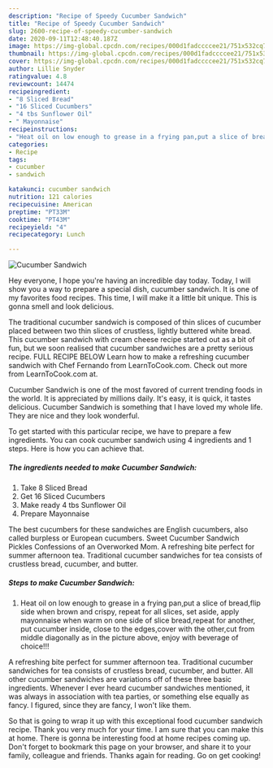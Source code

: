 ```yaml
---
description: "Recipe of Speedy Cucumber Sandwich"
title: "Recipe of Speedy Cucumber Sandwich"
slug: 2600-recipe-of-speedy-cucumber-sandwich
date: 2020-09-11T12:48:40.187Z
image: https://img-global.cpcdn.com/recipes/000d1fadccccee21/751x532cq70/cucumber-sandwich-recipe-main-photo.jpg
thumbnail: https://img-global.cpcdn.com/recipes/000d1fadccccee21/751x532cq70/cucumber-sandwich-recipe-main-photo.jpg
cover: https://img-global.cpcdn.com/recipes/000d1fadccccee21/751x532cq70/cucumber-sandwich-recipe-main-photo.jpg
author: Lillie Snyder
ratingvalue: 4.8
reviewcount: 14474
recipeingredient:
- "8 Sliced Bread"
- "16 Sliced Cucumbers"
- "4 tbs Sunflower Oil"
- " Mayonnaise"
recipeinstructions:
- "Heat oil on low enough to grease in a frying pan,put a slice of bread,flip side when brown and crispy, repeat for all slices, set aside, apply mayonnaise when warm on one side of slice bread,repeat for another, put cucumber inside, close to the edges,cover with the other,cut from middle diagonally as in the picture above, enjoy with beverage of choice!!!"
categories:
- Recipe
tags:
- cucumber
- sandwich

katakunci: cucumber sandwich 
nutrition: 121 calories
recipecuisine: American
preptime: "PT33M"
cooktime: "PT43M"
recipeyield: "4"
recipecategory: Lunch

---
```



![Cucumber Sandwich](https://img-global.cpcdn.com/recipes/000d1fadccccee21/751x532cq70/cucumber-sandwich-recipe-main-photo.jpg)

Hey everyone, I hope you're having an incredible day today. Today, I will show you a way to prepare a special dish, cucumber sandwich. It is one of my favorites food recipes. This time, I will make it a little bit unique. This is gonna smell and look delicious.

The traditional cucumber sandwich is composed of thin slices of cucumber placed between two thin slices of crustless, lightly buttered white bread. This cucumber sandwich with cream cheese recipe started out as a bit of fun, but we soon realised that cucumber sandwiches are a pretty serious recipe. FULL RECIPE BELOW Learn how to make a refreshing cucumber sandwich with Chef Fernando from LearnToCook.com. Check out more from LearnToCook.com at.

Cucumber Sandwich is one of the most favored of current trending foods in the world. It is appreciated by millions daily. It's easy, it is quick, it tastes delicious. Cucumber Sandwich is something that I have loved my whole life. They are nice and they look wonderful.


To get started with this particular recipe, we have to prepare a few ingredients. You can cook cucumber sandwich using 4 ingredients and 1 steps. Here is how you can achieve that.

<!--inarticleads1-->

##### The ingredients needed to make Cucumber Sandwich:

1. Take 8 Sliced Bread
1. Get 16 Sliced Cucumbers
1. Make ready 4 tbs Sunflower Oil
1. Prepare  Mayonnaise


The best cucumbers for these sandwiches are English cucumbers, also called burpless or European cucumbers. Sweet Cucumber Sandwich Pickles Confessions of an Overworked Mom. A refreshing bite perfect for summer afternoon tea. Traditional cucumber sandwiches for tea consists of crustless bread, cucumber, and butter. 

<!--inarticleads2-->

##### Steps to make Cucumber Sandwich:

1. Heat oil on low enough to grease in a frying pan,put a slice of bread,flip side when brown and crispy, repeat for all slices, set aside, apply mayonnaise when warm on one side of slice bread,repeat for another, put cucumber inside, close to the edges,cover with the other,cut from middle diagonally as in the picture above, enjoy with beverage of choice!!!


A refreshing bite perfect for summer afternoon tea. Traditional cucumber sandwiches for tea consists of crustless bread, cucumber, and butter. All other cucumber sandwiches are variations off of these three basic ingredients. Whenever I ever heard cucumber sandwiches mentioned, it was always in association with tea parties, or something else equally as fancy. I figured, since they are fancy, I won&#39;t like them. 

So that is going to wrap it up with this exceptional food cucumber sandwich recipe. Thank you very much for your time. I am sure that you can make this at home. There is gonna be interesting food at home recipes coming up. Don't forget to bookmark this page on your browser, and share it to your family, colleague and friends. Thanks again for reading. Go on get cooking!
